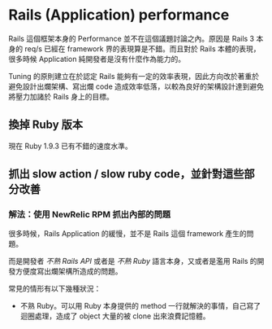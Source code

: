 # Rails (Application) performance

Rails 這個框架本身的 Performance 並不在這個議題討論之內。原因是 Rails 3 本身的 req/s 已經在 framework 界的表現算是不錯。而且對於 Rails 本體的表現，很多時候 Application 純開發者是沒有什麼作為能力的。

Tuning 的原則建立在於認定 Rails 能夠有一定的效率表現，因此方向改於著重於避免設計出爛架構、寫出爛 code 造成效率低落，以較為良好的架構設計達到避免將壓力加諸於 Rails 身上的目標。

## 換掉 Ruby 版本

現在 Ruby 1.9.3 已有不錯的速度水準。

## 抓出 slow action / slow ruby code，並針對這些部分改善

### 解法：使用 NewRelic RPM 抓出內部的問題

很多時候，Rails Application 的緩慢，並不是 Rails 這個 framework 產生的問題。

而是開發者 *不熟 Rails API* 或者是 *不熟 Ruby* 語言本身，又或者是濫用 Rails 的開發方便度寫出爛架構所造成的問題。

常見的情形有以下幾種狀況：

- 不熟 Ruby。可以用 Ruby 本身提供的 method 一行就解決的事情，自己寫了迴圈處理，造成了 object 大量的被 clone 出來浪費記憶體。




